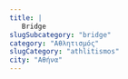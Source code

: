 ```yaml
---
title: |
   Bridge
slugSubcategory: "bridge"
category: "Αθλητισμός"
slugCategory: "athlitismos"
city: "Αθήνα"
---
```


